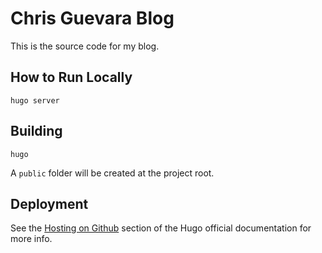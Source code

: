 # Chris Guevara Blog

This is the source code for my blog.

## How to Run Locally

```
hugo server
```

## Building

```
hugo
```

A `public` folder will be created at the project root.

## Deployment

See the [Hosting on Github](https://gohugo.io/hosting-and-deployment/hosting-on-github/#github-user-or-organization-pages) section of the Hugo official documentation for more info.
